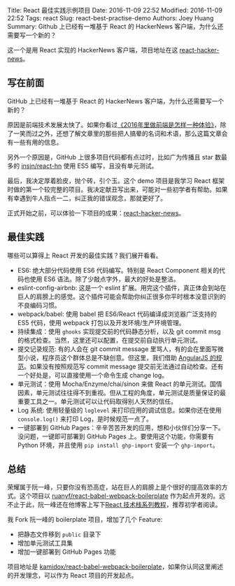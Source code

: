 Title: React 最佳实践示例项目
Date: 2016-11-09 22:52
Modified: 2016-11-09 22:52
Tags: react
Slug: react-best-practise-demo
Authors: Joey Huang
Summary: Github 上已经有一堆基于 React 的 HackerNews 客户端，为什么还需要写一个新的？

这一个是用 React 实现的 HackerNews 客户端，项目地址在这 [react-hacker-news](https://github.com/kamidox/react-hacker-news)。

## 写在前面

GitHub 上已经有一堆基于 React 的 HackerNews 客户端，为什么还需要写一个新的？

原因是前端技术发展太快了。如果你看过[《2016年里做前端是怎样一种体验》](https://segmentfault.com/a/1190000007083024)，除了一笑而过之外，还想了解文章里的那些把人搞晕的名词和术语，那么这篇文章会有一些有用的信息。

另外一个原因是，GitHub 上很多项目代码都有点过时，比如广为传播且 star 数最多的 [insin/react-hn](https://github.com/insin/react-hn) 使用 ES5 编写，且没有单元测试。

最后，我决定厚着脸皮，抛个砖，引个玉。这个 demo 项目是我学习 React 框架时做的第一个较完整的项目。我决定献丑写出来，可能对一些初学者有帮助。如果有幸遇到牛人指点一二，纠正我的错误观念，那就更好了。

正式开始之前，可以体验一下项目的成果：[react-hacker-news](https://kamidox.github.io/react-hacker-news/)。

## 最佳实践

哪些可以算得上 React 开发的最佳实践？我们展开看看。

* ES6: 绝大部分代码使用 ES6 代码编写。特别是 React Component 相关的代码也使用 ES6 语法。除了少敲点字外，最大的好处是整洁。
* eslint-config-airbnb: 这是一个 eslint 扩展。用完这个插件，真正体会到站在巨人的肩膀上的感觉。这个插件可能会帮助你纠正很多你平时根本没意识到的不良编码习惯。
* webpack/babel: 使用 babel 把 ES6/React 代码编译成浏览器广泛支持的 ES5 代码，使用 webpack 打包以及开发环境/生产环境管理。
* 持续集成：使用 `ghooks` 实现提交前的代码静态分析，以及 git commit msg 的格式检查。当然，这里还可以配置，在提交前自动执行单元测试。
* 提交记录规范: 有的人会在 git commit message 里骂人，有的会在里面写微型小说，程序员这个群体总是不缺创意。但这里，我们借助 [AngularJS 的规范](https://github.com/angular/angular.js/blob/master/CONTRIBUTING.md#-git-commit-guidelines)。如果没有按照规范写 commit message 提交前无法通过自动检查。还有一个好处是，可以直接使用一个命令生成 change log。
* 单元测试：使用 Mocha/Enzyme/chai/sinon 来做 React 的单元测试。国情因素，单元测试往往得不到重视。但从工程的角度，单元测试是质量保证的最重要工具之一。单元测试可以让代码取得别人天然的信任。
* Log 系统: 使用轻量级的 `loglevel` 来打印应用的调试信息。如果你还在使用 `console.log()` 来打印 Log，是时候规范一点了。
* 一键部署到 GitHub Pages：辛辛苦苦开发的应用，想和小伙伴们分享一下。没问题，一键即可部署到 GitHub Pages 上。要使用这个功能，你需要有 Python 环境，并且使用 `pip install ghp-import` 安装一个 `ghp-import`。

## 总结

荣耀属于阮一峰，只要你没有恐高症，站在巨人的肩膀上是个很好的提高效率的方式。这个项目以 [ruanyf/react-babel-webpack-boilerplate](https://github.com/ruanyf/react-babel-webpack-boilerplate) 作为起点开发的。远不止于此，阮一峰还在他博客上写下[React 技术栈系列教程](http://www.ruanyifeng.com/blog/2016/09/react-technology-stack.html)，推荐初学者阅读。

我 Fork 阮一峰的 boilerplate 项目，增加了几个 Feature:

* 把静态文件移到 `public` 目录下
* 增加单元测试工具集
* 增加一键部署到 GitHub Pages 功能

项目地址是 [kamidox/react-babel-webpack-boilerplate](https://github.com/kamidox/react-babel-webpack-boilerplate)，如果你认同这里阐述的开发理念，可以作为 React 项目的开发起点。


